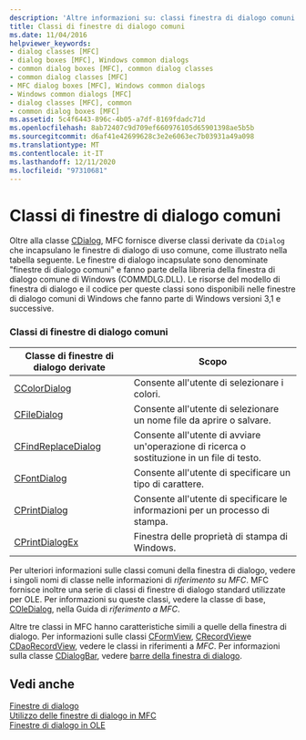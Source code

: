 ```yaml
---
description: 'Altre informazioni su: classi finestra di dialogo comuni'
title: Classi di finestre di dialogo comuni
ms.date: 11/04/2016
helpviewer_keywords:
- dialog classes [MFC]
- dialog boxes [MFC], Windows common dialogs
- common dialog boxes [MFC], common dialog classes
- common dialog classes [MFC]
- MFC dialog boxes [MFC], Windows common dialogs
- Windows common dialogs [MFC]
- dialog classes [MFC], common
- common dialog boxes [MFC]
ms.assetid: 5c4f6443-896c-4b05-a7df-8169fdadc71d
ms.openlocfilehash: 8ab72407c9d709ef660976105d65901398ae5b5b
ms.sourcegitcommit: d6af41e42699628c3e2e6063ec7b03931a49a098
ms.translationtype: MT
ms.contentlocale: it-IT
ms.lasthandoff: 12/11/2020
ms.locfileid: "97310681"
---
```

# <a name="common-dialog-classes"></a>Classi di finestre di dialogo comuni

Oltre alla classe [CDialog](reference/cdialog-class.md), MFC fornisce diverse classi derivate da `CDialog` che incapsulano le finestre di dialogo di uso comune, come illustrato nella tabella seguente. Le finestre di dialogo incapsulate sono denominate "finestre di dialogo comuni" e fanno parte della libreria della finestra di dialogo comune di Windows (COMMDLG.DLL). Le risorse del modello di finestra di dialogo e il codice per queste classi sono disponibili nelle finestre di dialogo comuni di Windows che fanno parte di Windows versioni 3,1 e successive.

### <a name="common-dialog-classes"></a>Classi di finestre di dialogo comuni

|Classe di finestre di dialogo derivate|Scopo|
|--------------------------|-------------|
|[CColorDialog](reference/ccolordialog-class.md)|Consente all'utente di selezionare i colori.|
|[CFileDialog](reference/cfiledialog-class.md)|Consente all'utente di selezionare un nome file da aprire o salvare.|
|[CFindReplaceDialog](reference/cfindreplacedialog-class.md)|Consente all'utente di avviare un'operazione di ricerca o sostituzione in un file di testo.|
|[CFontDialog](reference/cfontdialog-class.md)|Consente all'utente di specificare un tipo di carattere.|
|[CPrintDialog](reference/cprintdialog-class.md)|Consente all'utente di specificare le informazioni per un processo di stampa.|
|[CPrintDialogEx](reference/cprintdialogex-class.md)|Finestra delle proprietà di stampa di Windows.|

Per ulteriori informazioni sulle classi comuni della finestra di dialogo, vedere i singoli nomi di classe nelle informazioni di *riferimento su MFC*. MFC fornisce inoltre una serie di classi di finestre di dialogo standard utilizzate per OLE. Per informazioni su queste classi, vedere la classe di base, [COleDialog](reference/coledialog-class.md), nella Guida di *riferimento a MFC*.

Altre tre classi in MFC hanno caratteristiche simili a quelle della finestra di dialogo. Per informazioni sulle classi [CFormView](reference/cformview-class.md), [CRecordView](reference/crecordview-class.md)e [CDaoRecordView](reference/cdaorecordview-class.md), vedere le classi in riferimenti a *MFC*. Per informazioni sulla classe [CDialogBar](reference/cdialogbar-class.md), vedere [barre della finestra di dialogo](dialog-bars.md).

## <a name="see-also"></a>Vedi anche

[Finestre di dialogo](dialog-boxes.md)<br/>
[Utilizzo delle finestre di dialogo in MFC](life-cycle-of-a-dialog-box.md)<br/>
[Finestre di dialogo in OLE](dialog-boxes-in-ole.md)
